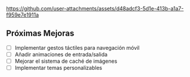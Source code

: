 


https://github.com/user-attachments/assets/d48adcf3-5d1e-413b-a1a7-f959e7e1911a


## Próximas Mejoras

- [ ] Implementar gestos táctiles para navegación móvil
- [ ] Añadir animaciones de entrada/salida
- [ ] Mejorar el sistema de caché de imágenes
- [ ] Implementar temas personalizables

